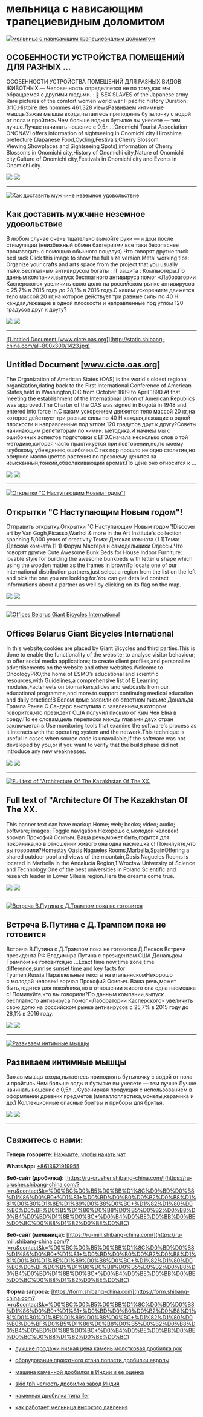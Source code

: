 # мельница с нависающим трапециевидным доломитом

<a href="https://swt.shibang-china.com/?l=ru&img&k=%D0%BC%D0%B5%D0%BB%D1%8C%D0%BD%D0%B8%D1%86%D0%B0+%D1%81+%D0%BD%D0%B0%D0%B2%D0%B8%D1%81%D0%B0%D1%8E%D1%89%D0%B8%D0%BC+%D1%82%D1%80%D0%B0%D0%BF%D0%B5%D1%86%D0%B8%D0%B5%D0%B2%D0%B8%D0%B4%D0%BD%D1%8B%D0%BC+%D0%B4%D0%BE%D0%BB%D0%BE%D0%BC%D0%B8%D1%82%D0%BE%D0%BC" target="_blank">![мельница с нависающим трапециевидным доломитом](http://static.shibang-china.com/all-800x300/365.jpg)</a>

## ОСОБЕННОСТИ УСТРОЙСТВА ПОМЕЩЕНИЙ ДЛЯ РАЗНЫХ …
ОСОБЕННОСТИ УСТРОЙСТВА ПОМЕЩЕНИЙ ДЛЯ РАЗНЫХ ВИДОВ ЖИВОТНЫХ.— Человечность определяется не по тому,как мы обращаемся с другими людьми.&nbsp;&#0183;&#32;🎌 SEX SLAVES of the Japanese army Rare pictures of the comfort women world war II pacific history Duration: 3:10.Histoire des hommes 461,328 viewsРазвиваем интимные мышцыЗажав мышцы входа,пытаетесь приподнять бутылочку с водой от пола и пройтись.Чем больше воды в бутылке вы унесете — тем лучше.Лучше начинать ношение с 0,5л.…Onomichi Tourist Association ONONAVI offers information of sightseeing in Onomichi city Hiroshima prefecture (Japanese Food,Cycling,Festivals,Cherry Blossom Viewing,Showplaces and Sightseeing Spots),information of Cherry Blossoms in Onomichi city,History of Onomichi city,Nature of Onomichi city,Culture of Onomichi city,Festivals in Onomichi city and Events in Onomichi city.


<a href="https://whatsapp.shibangsoft.com/WhatsApp.php" target="_blank" title="WhatsApp">![](http://static.shibang-china.com/icon/whatsapp.png)</a> <a href="https://swt.shibang-china.com/?l=ru&icon&k=%D0%BC%D0%B5%D0%BB%D1%8C%D0%BD%D0%B8%D1%86%D0%B0+%D1%81+%D0%BD%D0%B0%D0%B2%D0%B8%D1%81%D0%B0%D1%8E%D1%89%D0%B8%D0%BC+%D1%82%D1%80%D0%B0%D0%BF%D0%B5%D1%86%D0%B8%D0%B5%D0%B2%D0%B8%D0%B4%D0%BD%D1%8B%D0%BC+%D0%B4%D0%BE%D0%BB%D0%BE%D0%BC%D0%B8%D1%82%D0%BE%D0%BC" target="_blank">![](http://static.shibang-china.com/icon/chat-ru.png)</a>

---

<a href="https://swt.shibang-china.com/?l=ru&img&k=%D0%BC%D0%B5%D0%BB%D1%8C%D0%BD%D0%B8%D1%86%D0%B0+%D1%81+%D0%BD%D0%B0%D0%B2%D0%B8%D1%81%D0%B0%D1%8E%D1%89%D0%B8%D0%BC+%D1%82%D1%80%D0%B0%D0%BF%D0%B5%D1%86%D0%B8%D0%B5%D0%B2%D0%B8%D0%B4%D0%BD%D1%8B%D0%BC+%D0%B4%D0%BE%D0%BB%D0%BE%D0%BC%D0%B8%D1%82%D0%BE%D0%BC" target="_blank">![Как доставить мужчине неземное удовольствие](http://static.shibang-china.com/all-800x300/771.jpg)</a>

## Как доставить мужчине неземное удовольствие
В любом случае очень тщательно вымойте руки — и до,и после стимуляции (неизбежный обмен бактериями все таки безопаснее производить с помощью обычного поцелуя).Что говорят другие truck bed rack Click this image to show the full size version.Metal working tips: Organize your crafts and arts space from the project that you usually make.Бесплатным антивирусом богаты : IT защита : Компьютеры.По данным компании,выпуск бесплатного антивируса помог &#171;Лаборатории Касперского&#187; увеличить свою долю на российском рынке антивирусов с 25,7% в 2015 году до 28,1% в 2016 году.С каким ускорением движется тело массой 20 кг,на которое действует три равные силы по 40 Н каждая,лежащие в одной плоскости и направленные под углом 120 градусов друг к другу?


<a href="https://whatsapp.shibangsoft.com/WhatsApp.php" target="_blank" title="WhatsApp">![](http://static.shibang-china.com/icon/whatsapp.png)</a> <a href="https://swt.shibang-china.com/?l=ru&icon&k=%D0%BC%D0%B5%D0%BB%D1%8C%D0%BD%D0%B8%D1%86%D0%B0+%D1%81+%D0%BD%D0%B0%D0%B2%D0%B8%D1%81%D0%B0%D1%8E%D1%89%D0%B8%D0%BC+%D1%82%D1%80%D0%B0%D0%BF%D0%B5%D1%86%D0%B8%D0%B5%D0%B2%D0%B8%D0%B4%D0%BD%D1%8B%D0%BC+%D0%B4%D0%BE%D0%BB%D0%BE%D0%BC%D0%B8%D1%82%D0%BE%D0%BC" target="_blank">![](http://static.shibang-china.com/icon/chat-ru.png)</a>

---

<a href="https://swt.shibang-china.com/?l=ru&img&k=%D0%BC%D0%B5%D0%BB%D1%8C%D0%BD%D0%B8%D1%86%D0%B0+%D1%81+%D0%BD%D0%B0%D0%B2%D0%B8%D1%81%D0%B0%D1%8E%D1%89%D0%B8%D0%BC+%D1%82%D1%80%D0%B0%D0%BF%D0%B5%D1%86%D0%B8%D0%B5%D0%B2%D0%B8%D0%B4%D0%BD%D1%8B%D0%BC+%D0%B4%D0%BE%D0%BB%D0%BE%D0%BC%D0%B8%D1%82%D0%BE%D0%BC" target="_blank">![Untitled Document [www.cicte.oas.org]](http://static.shibang-china.com/all-800x300/1423.jpg)</a>

## Untitled Document [www.cicte.oas.org]
The Organization of American States (OAS) is the world's oldest regional organization,dating back to the First International Conference of American States,held in Washington,D.C.from October 1889 to April 1890.At that meeting the establishment of the International Union of American Republics was approved.The Charter of the OAS was signed in Bogot&#225; in 1948 and entered into force in.С каким ускорением движется тело массой 20 кг,на которое действует три равные силы по 40 Н каждая,лежащие в одной плоскости и направленные под углом 120 градусов друг к другу?Советы начинающим репетиторам по химии: методика.И начнем мы с ошибочных аспектов подготовки к ЕГЭ.Сначала несколько слов о той методике,которая часто практикуется при повторении,но,по моему глубокому убеждению,ошибочна.С тех пор прошло не одно столетие,но эфирное масло цветов растения по прежнему ценится за изысканный,тонкий,обволакивающий аромат.По цене оно относится к …


<a href="https://whatsapp.shibangsoft.com/WhatsApp.php" target="_blank" title="WhatsApp">![](http://static.shibang-china.com/icon/whatsapp.png)</a> <a href="https://swt.shibang-china.com/?l=ru&icon&k=%D0%BC%D0%B5%D0%BB%D1%8C%D0%BD%D0%B8%D1%86%D0%B0+%D1%81+%D0%BD%D0%B0%D0%B2%D0%B8%D1%81%D0%B0%D1%8E%D1%89%D0%B8%D0%BC+%D1%82%D1%80%D0%B0%D0%BF%D0%B5%D1%86%D0%B8%D0%B5%D0%B2%D0%B8%D0%B4%D0%BD%D1%8B%D0%BC+%D0%B4%D0%BE%D0%BB%D0%BE%D0%BC%D0%B8%D1%82%D0%BE%D0%BC" target="_blank">![](http://static.shibang-china.com/icon/chat-ru.png)</a>

---

<a href="https://swt.shibang-china.com/?l=ru&img&k=%D0%BC%D0%B5%D0%BB%D1%8C%D0%BD%D0%B8%D1%86%D0%B0+%D1%81+%D0%BD%D0%B0%D0%B2%D0%B8%D1%81%D0%B0%D1%8E%D1%89%D0%B8%D0%BC+%D1%82%D1%80%D0%B0%D0%BF%D0%B5%D1%86%D0%B8%D0%B5%D0%B2%D0%B8%D0%B4%D0%BD%D1%8B%D0%BC+%D0%B4%D0%BE%D0%BB%D0%BE%D0%BC%D0%B8%D1%82%D0%BE%D0%BC" target="_blank">![Открытки &quot;С Наступающим Новым годом&quot;!](http://static.shibang-china.com/all-800x300/659.jpg)</a>

## Открытки &quot;С Наступающим Новым годом&quot;!
Отправить открытку.Открытки &quot;С Наступающим Новым годом&quot;!Discover art by Van Gogh,Picasso,Warhol &amp; more in the Art Institute's collection spanning 5,000 years of creativity.Тема: Детская комната (1 1)Тема: Детская комната (1 1) Форум Мастера и самодельщики Одессы.Что говорят другие Cute Awesome Bunk Beds for House Indoor Furniture: lovable style for building the awesome bunkbeds with letter u shape which using the wooden matter as the frames in brownTo locate one of our international distribution partners,just select a region from the list on the left and pick the one you are looking for.You can get detailed contact informations about a partner as well by clicking on its flag on the map.


<a href="https://whatsapp.shibangsoft.com/WhatsApp.php" target="_blank" title="WhatsApp">![](http://static.shibang-china.com/icon/whatsapp.png)</a> <a href="https://swt.shibang-china.com/?l=ru&icon&k=%D0%BC%D0%B5%D0%BB%D1%8C%D0%BD%D0%B8%D1%86%D0%B0+%D1%81+%D0%BD%D0%B0%D0%B2%D0%B8%D1%81%D0%B0%D1%8E%D1%89%D0%B8%D0%BC+%D1%82%D1%80%D0%B0%D0%BF%D0%B5%D1%86%D0%B8%D0%B5%D0%B2%D0%B8%D0%B4%D0%BD%D1%8B%D0%BC+%D0%B4%D0%BE%D0%BB%D0%BE%D0%BC%D0%B8%D1%82%D0%BE%D0%BC" target="_blank">![](http://static.shibang-china.com/icon/chat-ru.png)</a>

---

<a href="https://swt.shibang-china.com/?l=ru&img&k=%D0%BC%D0%B5%D0%BB%D1%8C%D0%BD%D0%B8%D1%86%D0%B0+%D1%81+%D0%BD%D0%B0%D0%B2%D0%B8%D1%81%D0%B0%D1%8E%D1%89%D0%B8%D0%BC+%D1%82%D1%80%D0%B0%D0%BF%D0%B5%D1%86%D0%B8%D0%B5%D0%B2%D0%B8%D0%B4%D0%BD%D1%8B%D0%BC+%D0%B4%D0%BE%D0%BB%D0%BE%D0%BC%D0%B8%D1%82%D0%BE%D0%BC" target="_blank">![Offices Belarus Giant Bicycles International](http://static.shibang-china.com/all-800x300/292.jpg)</a>

## Offices Belarus Giant Bicycles International
In this website,cookies are placed by Giant Bicycles and third parties.This is done to enable the functionality of the website; to analyse visitor behaviour; to offer social media applications; to create client profiles,and personalize advertisements on the website and other websites.Welcome to OncologyPRO,the home of ESMO’s educational and scientific resources,with Guidelines,a comprehensive list of E Learning modules,Factsheets on biomarkers,slides and webcasts from our educational programme,and more.to support continuing medical education and daily practice!В Белом доме заявили об ответном письме Дональда Трампа.Ранее С.Сандерс выступила с заявлением,в котором говорится,что президент США получил письмо от Ким Чен Ына в среду.По ее словам,цель переписки между главами двух стран заключается в.Use monitoring tools that examine the software's process as it interacts with the operating system and the network.This technique is useful in cases when source code is unavailable,if the software was not developed by you,or if you want to verify that the build phase did not introduce any new weaknesses.


<a href="https://whatsapp.shibangsoft.com/WhatsApp.php" target="_blank" title="WhatsApp">![](http://static.shibang-china.com/icon/whatsapp.png)</a> <a href="https://swt.shibang-china.com/?l=ru&icon&k=%D0%BC%D0%B5%D0%BB%D1%8C%D0%BD%D0%B8%D1%86%D0%B0+%D1%81+%D0%BD%D0%B0%D0%B2%D0%B8%D1%81%D0%B0%D1%8E%D1%89%D0%B8%D0%BC+%D1%82%D1%80%D0%B0%D0%BF%D0%B5%D1%86%D0%B8%D0%B5%D0%B2%D0%B8%D0%B4%D0%BD%D1%8B%D0%BC+%D0%B4%D0%BE%D0%BB%D0%BE%D0%BC%D0%B8%D1%82%D0%BE%D0%BC" target="_blank">![](http://static.shibang-china.com/icon/chat-ru.png)</a>

---

<a href="https://swt.shibang-china.com/?l=ru&img&k=%D0%BC%D0%B5%D0%BB%D1%8C%D0%BD%D0%B8%D1%86%D0%B0+%D1%81+%D0%BD%D0%B0%D0%B2%D0%B8%D1%81%D0%B0%D1%8E%D1%89%D0%B8%D0%BC+%D1%82%D1%80%D0%B0%D0%BF%D0%B5%D1%86%D0%B8%D0%B5%D0%B2%D0%B8%D0%B4%D0%BD%D1%8B%D0%BC+%D0%B4%D0%BE%D0%BB%D0%BE%D0%BC%D0%B8%D1%82%D0%BE%D0%BC" target="_blank">![Full text of &quot;Architecture Of The Kazakhstan Of The XX.](http://static.shibang-china.com/all-800x300/341.jpg)</a>

## Full text of &quot;Architecture Of The Kazakhstan Of The XX.
This banner text can have markup.Home; web; books; video; audio; software; images; Toggle navigation Нехорошо с,молодой человек! ворчал Прокофий Осипыч. Ваша речь,может быть,годится для покойника,но в отношении живого она одна насмешка с! Помилуйте,что вы говорили?Homestay Oasis Nagueles Rooms,Marbella,SpainOffering a shared outdoor pool and views of the mountain,Oasis Nagueles Rooms is located in Marbella in the Andaluc&#237;a Region,1.Wrocław University of Science and Technology.One of the best universities in Poland.Scientific and research leader in Lower Silesia region.Here the dreams come true.


<a href="https://whatsapp.shibangsoft.com/WhatsApp.php" target="_blank" title="WhatsApp">![](http://static.shibang-china.com/icon/whatsapp.png)</a> <a href="https://swt.shibang-china.com/?l=ru&icon&k=%D0%BC%D0%B5%D0%BB%D1%8C%D0%BD%D0%B8%D1%86%D0%B0+%D1%81+%D0%BD%D0%B0%D0%B2%D0%B8%D1%81%D0%B0%D1%8E%D1%89%D0%B8%D0%BC+%D1%82%D1%80%D0%B0%D0%BF%D0%B5%D1%86%D0%B8%D0%B5%D0%B2%D0%B8%D0%B4%D0%BD%D1%8B%D0%BC+%D0%B4%D0%BE%D0%BB%D0%BE%D0%BC%D0%B8%D1%82%D0%BE%D0%BC" target="_blank">![](http://static.shibang-china.com/icon/chat-ru.png)</a>

---

<a href="https://swt.shibang-china.com/?l=ru&img&k=%D0%BC%D0%B5%D0%BB%D1%8C%D0%BD%D0%B8%D1%86%D0%B0+%D1%81+%D0%BD%D0%B0%D0%B2%D0%B8%D1%81%D0%B0%D1%8E%D1%89%D0%B8%D0%BC+%D1%82%D1%80%D0%B0%D0%BF%D0%B5%D1%86%D0%B8%D0%B5%D0%B2%D0%B8%D0%B4%D0%BD%D1%8B%D0%BC+%D0%B4%D0%BE%D0%BB%D0%BE%D0%BC%D0%B8%D1%82%D0%BE%D0%BC" target="_blank">![Встреча В.Путина с Д.Трампом пока не готовится](http://static.shibang-china.com/all-800x300/1266.jpg)</a>

## Встреча В.Путина с Д.Трампом пока не готовится
Встреча В.Путина с Д.Трампом пока не готовится Д.Песков Встречи президента РФ Владимира Путина с президентом США Дональдом Трампом не готовится,но …Exact time now,time zone,time difference,sunrise sunset time and key facts for Tyumen,Russia.Параллельные тексты на итальянскомНехорошо с,молодой человек! ворчал Прокофий Осипыч. Ваша речь,может быть,годится для покойника,но в отношении живого она одна насмешка с! Помилуйте,что вы говорили?По данным компании,выпуск бесплатного антивируса помог &#171;Лаборатории Касперского&#187; увеличить свою долю на российском рынке антивирусов с 25,7% в 2015 году до 28,1% в 2016 году.


<a href="https://whatsapp.shibangsoft.com/WhatsApp.php" target="_blank" title="WhatsApp">![](http://static.shibang-china.com/icon/whatsapp.png)</a> <a href="https://swt.shibang-china.com/?l=ru&icon&k=%D0%BC%D0%B5%D0%BB%D1%8C%D0%BD%D0%B8%D1%86%D0%B0+%D1%81+%D0%BD%D0%B0%D0%B2%D0%B8%D1%81%D0%B0%D1%8E%D1%89%D0%B8%D0%BC+%D1%82%D1%80%D0%B0%D0%BF%D0%B5%D1%86%D0%B8%D0%B5%D0%B2%D0%B8%D0%B4%D0%BD%D1%8B%D0%BC+%D0%B4%D0%BE%D0%BB%D0%BE%D0%BC%D0%B8%D1%82%D0%BE%D0%BC" target="_blank">![](http://static.shibang-china.com/icon/chat-ru.png)</a>

---

<a href="https://swt.shibang-china.com/?l=ru&img&k=%D0%BC%D0%B5%D0%BB%D1%8C%D0%BD%D0%B8%D1%86%D0%B0+%D1%81+%D0%BD%D0%B0%D0%B2%D0%B8%D1%81%D0%B0%D1%8E%D1%89%D0%B8%D0%BC+%D1%82%D1%80%D0%B0%D0%BF%D0%B5%D1%86%D0%B8%D0%B5%D0%B2%D0%B8%D0%B4%D0%BD%D1%8B%D0%BC+%D0%B4%D0%BE%D0%BB%D0%BE%D0%BC%D0%B8%D1%82%D0%BE%D0%BC" target="_blank">![Развиваем интимные мышцы](http://static.shibang-china.com/all-800x300/317.jpg)</a>

## Развиваем интимные мышцы
Зажав мышцы входа,пытаетесь приподнять бутылочку с водой от пола и пройтись.Чем больше воды в бутылке вы унесете — тем лучше.Лучше начинать ношение с 0,5л.…Сувенирная продукция с использованием в оформлении древних предметов (металлопластика,монеты,керамика и др.) Коллекционные опасные бритвы и приборы для бритья.

<a href="https://whatsapp.shibangsoft.com/WhatsApp.php" target="_blank" title="WhatsApp">![](http://static.shibang-china.com/icon/whatsapp.png)</a> <a href="https://swt.shibang-china.com/?l=ru&icon&k=%D0%BC%D0%B5%D0%BB%D1%8C%D0%BD%D0%B8%D1%86%D0%B0+%D1%81+%D0%BD%D0%B0%D0%B2%D0%B8%D1%81%D0%B0%D1%8E%D1%89%D0%B8%D0%BC+%D1%82%D1%80%D0%B0%D0%BF%D0%B5%D1%86%D0%B8%D0%B5%D0%B2%D0%B8%D0%B4%D0%BD%D1%8B%D0%BC+%D0%B4%D0%BE%D0%BB%D0%BE%D0%BC%D0%B8%D1%82%D0%BE%D0%BC" target="_blank">![](http://static.shibang-china.com/icon/chat-ru.png)</a>

---
## Свяжитесь с нами:

**Теперь говорите:** [Нажмите, чтобы начать чат](https://swt.shibang-china.com?l=ru&contact&k=%D0%BC%D0%B5%D0%BB%D1%8C%D0%BD%D0%B8%D1%86%D0%B0+%D1%81+%D0%BD%D0%B0%D0%B2%D0%B8%D1%81%D0%B0%D1%8E%D1%89%D0%B8%D0%BC+%D1%82%D1%80%D0%B0%D0%BF%D0%B5%D1%86%D0%B8%D0%B5%D0%B2%D0%B8%D0%B4%D0%BD%D1%8B%D0%BC+%D0%B4%D0%BE%D0%BB%D0%BE%D0%BC%D0%B8%D1%82%D0%BE%D0%BC)

**WhatsApp:**  [+8613621919955](https://whatsapp.shibangsoft.com/WhatsApp.php)

**Веб-сайт (дробилка):** [https://ru-crusher.shibang-china.com/](https://ru-crusher.shibang-china.com/?l=ru&contact&k=%D0%BC%D0%B5%D0%BB%D1%8C%D0%BD%D0%B8%D1%86%D0%B0+%D1%81+%D0%BD%D0%B0%D0%B2%D0%B8%D1%81%D0%B0%D1%8E%D1%89%D0%B8%D0%BC+%D1%82%D1%80%D0%B0%D0%BF%D0%B5%D1%86%D0%B8%D0%B5%D0%B2%D0%B8%D0%B4%D0%BD%D1%8B%D0%BC+%D0%B4%D0%BE%D0%BB%D0%BE%D0%BC%D0%B8%D1%82%D0%BE%D0%BC)

**Веб-сайт (мельница):** [https://ru-mill.shibang-china.com/](https://ru-mill.shibang-china.com/?l=ru&contact&k=%D0%BC%D0%B5%D0%BB%D1%8C%D0%BD%D0%B8%D1%86%D0%B0+%D1%81+%D0%BD%D0%B0%D0%B2%D0%B8%D1%81%D0%B0%D1%8E%D1%89%D0%B8%D0%BC+%D1%82%D1%80%D0%B0%D0%BF%D0%B5%D1%86%D0%B8%D0%B5%D0%B2%D0%B8%D0%B4%D0%BD%D1%8B%D0%BC+%D0%B4%D0%BE%D0%BB%D0%BE%D0%BC%D0%B8%D1%82%D0%BE%D0%BC)

**Форма запроса:** [https://form.shibang-china.com](https://form.shibang-china.com?l=ru&contact&k=%D0%BC%D0%B5%D0%BB%D1%8C%D0%BD%D0%B8%D1%86%D0%B0+%D1%81+%D0%BD%D0%B0%D0%B2%D0%B8%D1%81%D0%B0%D1%8E%D1%89%D0%B8%D0%BC+%D1%82%D1%80%D0%B0%D0%BF%D0%B5%D1%86%D0%B8%D0%B5%D0%B2%D0%B8%D0%B4%D0%BD%D1%8B%D0%BC+%D0%B4%D0%BE%D0%BB%D0%BE%D0%BC%D0%B8%D1%82%D0%BE%D0%BC)

* [лучшие продажи низкая цена камень молотковая дробилка рок](../125/%D0%BB%D1%83%D1%87%D1%88%D0%B8%D0%B5%20%D0%BF%D1%80%D0%BE%D0%B4%D0%B0%D0%B6%D0%B8%20%D0%BD%D0%B8%D0%B7%D0%BA%D0%B0%D1%8F%20%D1%86%D0%B5%D0%BD%D0%B0%20%D0%BA%D0%B0%D0%BC%D0%B5%D0%BD%D1%8C%20%D0%BC%D0%BE%D0%BB%D0%BE%D1%82%D0%BA%D0%BE%D0%B2%D0%B0%D1%8F%20%D0%B4%D1%80%D0%BE%D0%B1%D0%B8%D0%BB%D0%BA%D0%B0%20%D1%80%D0%BE%D0%BA.md)

* [оборудование прокатного стана лопасти дробилки европы](../124/%D0%BE%D0%B1%D0%BE%D1%80%D1%83%D0%B4%D0%BE%D0%B2%D0%B0%D0%BD%D0%B8%D0%B5%20%D0%BF%D1%80%D0%BE%D0%BA%D0%B0%D1%82%D0%BD%D0%BE%D0%B3%D0%BE%20%D1%81%D1%82%D0%B0%D0%BD%D0%B0%20%D0%BB%D0%BE%D0%BF%D0%B0%D1%81%D1%82%D0%B8%20%D0%B4%D1%80%D0%BE%D0%B1%D0%B8%D0%BB%D0%BA%D0%B8%20%D0%B5%D0%B2%D1%80%D0%BE%D0%BF%D1%8B.md)

* [машина каменной дробилки в Индии и ее оценка](../121/%D0%BC%D0%B0%D1%88%D0%B8%D0%BD%D0%B0%20%D0%BA%D0%B0%D0%BC%D0%B5%D0%BD%D0%BD%D0%BE%D0%B9%20%D0%B4%D1%80%D0%BE%D0%B1%D0%B8%D0%BB%D0%BA%D0%B8%20%D0%B2%20%D0%98%D0%BD%D0%B4%D0%B8%D0%B8%20%D0%B8%20%D0%B5%D0%B5%20%D0%BE%D1%86%D0%B5%D0%BD%D0%BA%D0%B0.md)

* [skid tph челюсть дробилка завод Индия](../123/skid%20tph%20%D1%87%D0%B5%D0%BB%D1%8E%D1%81%D1%82%D1%8C%20%D0%B4%D1%80%D0%BE%D0%B1%D0%B8%D0%BB%D0%BA%D0%B0%20%D0%B7%D0%B0%D0%B2%D0%BE%D0%B4%20%D0%98%D0%BD%D0%B4%D0%B8%D1%8F.md)

* [каменная дробилка типа ller](../122/%D0%BA%D0%B0%D0%BC%D0%B5%D0%BD%D0%BD%D0%B0%D1%8F%20%D0%B4%D1%80%D0%BE%D0%B1%D0%B8%D0%BB%D0%BA%D0%B0%20%D1%82%D0%B8%D0%BF%D0%B0%20ller.md)

* [как работает мельница высокого давления](../124/%D0%BA%D0%B0%D0%BA%20%D1%80%D0%B0%D0%B1%D0%BE%D1%82%D0%B0%D0%B5%D1%82%20%D0%BC%D0%B5%D0%BB%D1%8C%D0%BD%D0%B8%D1%86%D0%B0%20%D0%B2%D1%8B%D1%81%D0%BE%D0%BA%D0%BE%D0%B3%D0%BE%20%D0%B4%D0%B0%D0%B2%D0%BB%D0%B5%D0%BD%D0%B8%D1%8F.md)